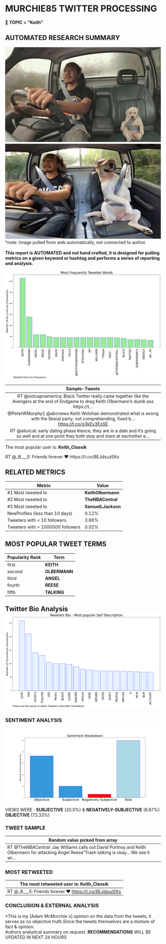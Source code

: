 # MURCHIE85 TWITTER PROCESSING 
&#x1F34E; **TOPIC = "Keith"**

## AUTOMATED RESEARCH SUMMARY

![image](assets/2023-04-03hashtagImage.png)*note: Image pulled from web automatically, not connected to author.
<br></br>
<b> This report is AUTOMATED and not hand crafted, it is designed for pulling metrics on a given keyword or hashtag and performs a series of reporting and analysis.</b>



![image](assets/2023-04-03TWEETS.png)



|                **Sample-Tweets**        |
| :-------------: |
| RT @notcapnamerica: Black Twitter really came together like the Avengers at the end of Endgame to drag Keith Olbermann’s dumb ass https://t… |
| @PeterWMurphy1 @abcnews Keith Wolohan demonstrated what is wrong with the liberal party, not comprehending, fixed b… https://t.co/g3kEy3EoSE |
| RT @allurcat: early dating phase klance, they are in a date and it’s going so well and at one point they both stop and stare at eachother e… |

The most popular user is: **Keith_Classik**
<div class="alert alert-block alert-danger"> RT @_B___S: Friends forever ❤ https://t.co/8EJdsuzEKs</div>

## RELATED METRICS<br>
| Metric | Value |
| ------------- | ------------- |
| #1 Most tweeted to  | **KeithOlbermann** |
| #2 Most tweeted to  | **TheNBACentral** |
| #3 Most tweeted to  | **SamuelLJackson** |
| NewProfiles (less than 10 days) | 0.12%  |
| Tweeters with < 10 followers  | 3.66%|
| Tweeters with > 1000000 followers  | 0.02%  |



## MOST POPULAR TWEET TERMS 


| Popularity Rank  | Term |
| ------------- | ------------- |
| first  | **KEITH**  |
| second  | **OLBERMANN**  |
| third  | **ANGEL** |
| fourth  | **REESE**  |
| fifth  | **TALKING**  |


## Twitter Bio Analysis![image](assets/2023-04-03BIO.png)
### SENTIMENT ANALYSIS
![image](assets/2023-04-03sentiment.png)
VIEWS WERE : **SUBJECTIVE**  (20.0%) & **NEGATIVELY-SUBJECTIVE** (6.67%) **OBJECTIVE** (73.33%)

### TWEET SAMPLE 
| Random value picked from array |
| ------------- |
|RT @TheNBACentral: Jay Williams calls out David Portnoy and Keith Olbermann for attacking Angel Reese“Trash talking is okay… We see it wi… |

### MOST RETWEETED 

| The most retweeted user is: **Keith_Classik**  |
| ------------- |
| RT @_B___S: Friends forever ❤ https://t.co/8EJdsuzEKs |

### CONCLUSION & EXTERNAL ANALYSIS

*This is my [Adam McMurchie`s] opinion on the data from the tweets, it serves as no objective truth.Since the tweets themselves are a mixture of fact & opinion.<br>
Authors analytical summary on request.
**RECOMMENDATIONS** WILL BE UPDATED IN NEXT  24 HOURS <br>